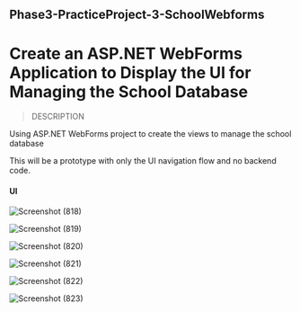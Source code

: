 ## Phase3-PracticeProject-3-SchoolWebforms
# Create an ASP.NET WebForms Application to Display the UI for Managing the School Database
> DESCRIPTION

Using ASP.NET WebForms project to create the views to manage the school database

This will be a prototype with only the UI navigation flow and no backend code.

#### UI
![Screenshot (818)](https://user-images.githubusercontent.com/60753448/196027012-7ecde303-7b11-423b-a44d-3c754f3f9225.png)

![Screenshot (819)](https://user-images.githubusercontent.com/60753448/196027089-4db22925-def2-40b8-a29b-9c5e9780a6d3.png)

![Screenshot (820)](https://user-images.githubusercontent.com/60753448/196027084-b5d6ecb9-afc8-450e-b828-d935d010e773.png)

![Screenshot (821)](https://user-images.githubusercontent.com/60753448/196027082-8b5fd422-3cbd-4247-950d-4f3028911549.png)

![Screenshot (822)](https://user-images.githubusercontent.com/60753448/196027091-68c60f43-9fe2-48cb-8a44-b7bff279977d.png)

![Screenshot (823)](https://user-images.githubusercontent.com/60753448/196027090-7209f5a9-435a-4511-b10b-4e285c54dea5.png)
